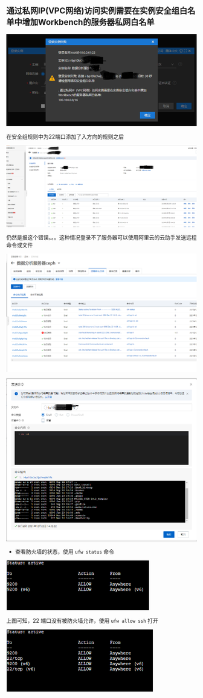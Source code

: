 ## 通过私网IP(VPC网络)访问实例需要在实例安全组白名单中增加Workbench的服务器私网白名单

![image-20211222141357274](assets/image-20211222141357274.png)

在安全组规则中为22端口添加了入方向的规则之后

![image-20211222141523657](assets/image-20211222141523657.png)

仍然是报这个错误。。。这种情况登录不了服务器可以使用阿里云的云助手发送远程命令或文件

![image-20211222142819785](assets/image-20211222142819785.png)

![image-20211222143242173](assets/image-20211222143242173.png)

- 查看防火墙的状态，使用 `ufw status` 命令

![image-20211222142916452](assets/image-20211222142916452.png)

上图可知，22 端口没有被防火墙允许，使用 `ufw allow ssh` 打开

![image-20211222143159650](assets/image-20211222143159650.png)